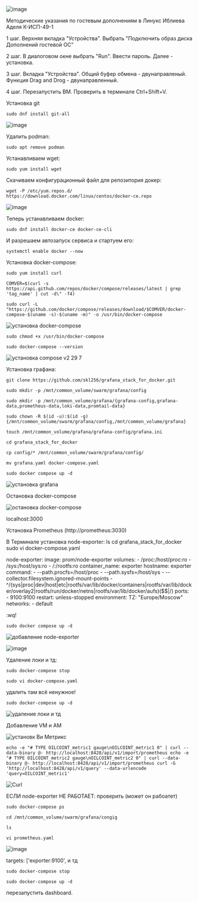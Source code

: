 ![image](https://github.com/user-attachments/assets/267323fd-013b-4b9f-ace1-b73fd6409840)

Методические указания по гостевым дополнениям в Линукс Иблиева Аделя К-ИСП-49-1

1 шаг. Верхняя вкладка "Устройства". Выбрать "Подключить образ диска Дополнений гостевой ОС"

2 шаг. В диалоговом окне выбрать "Run". Ввести пароль. Далее - установка.

3 шаг. Вкладка "Устройства". Общий буфер обмена - двунаправленый. Функция Drag and Drog - двунаправленный. 

4 шаг. Перезапустить ВМ. Проверить в терминале Ctrl+Shift+V.


Установка git

`sudo dnf install git-all`

![image](https://github.com/user-attachments/assets/5526f1ca-deb8-4fee-801a-b789a1fb4136)


Удалить podman:

`sudo apt remove podman`


Устанавливаем wget:

`sudo yum install wget`


Скачиваем конфигурационный файл для репозитория докер:

`wget -P /etc/yum.repos.d/ https://download.docker.com/linux/centos/docker-ce.repo`

![image](https://github.com/user-attachments/assets/97021146-71d2-4254-93d1-a10e8ed0a8b4)


Теперь устанавливаем docker:

`sudo dnf install docker-ce docker-ce-cli`


И разрешаем автозапуск сервиса и стартуем его:

`systemctl enable docker --now`


Установка docker-compose:

`sudo yum install curl`

`COMVER=$(curl -s https://api.github.com/repos/docker/compose/releases/latest | grep 'tag_name' | cut -d\" -f4)`

`sudo curl -L "https://github.com/docker/compose/releases/download/$COMVER/docker-compose-$(uname -s)-$(uname -m)" -o /usr/bin/docker-compose`

![установка docker-compose](https://github.com/user-attachments/assets/2497ce3a-8ac9-497d-b110-34c5b5d688bd)

`sudo chmod +x /usr/bin/docker-compose`

`sudo docker-compose --version`

![установка compose v2 29 7](https://github.com/user-attachments/assets/20a492d4-7380-42f0-b57d-629a639feb28)


Установка графана:

`git clone https://github.com/skl256/grafana_stack_for_docker.git`

`sudo mkdir -p /mnt/common_volume/swarm/grafana/config`

`sudo mkdir -p /mnt/common_volume/grafana/{grafana-config,grafana-data,prometheus-data,loki-data,promtail-data}`

`sudo chown -R $(id -u):$(id -g) {/mnt/common_volume/swarm/grafana/config,/mnt/common_volume/grafana}`

`touch /mnt/common_volume/grafana/grafana-config/grafana.ini`

`cd grafana_stack_for_docker`

`cp config/* /mnt/common_volume/swarm/grafana/config/`

`mv grafana.yaml docker-compose.yaml`

`sudo docker compose up -d`

![установка grafana](https://github.com/user-attachments/assets/a106fc25-6123-406e-bb83-0b3fe545076f)


Остановка docker-compose

![остановка docker-compose](https://github.com/user-attachments/assets/389f093b-18bd-41d9-925e-0ab9be7c34b2)


localhost:3000

Установка Prometheus (http://prometheus:3030)

В Терминале установка node-exporter:
ls
cd grafana_stack_for_docker
sudo vi docker-compose.yaml

node-exporter:
    image: prom/node-exporter
    volumes:
      - /proc:/host/proc:ro
      - /sys:/host/sys:ro
      - /:/rootfs:ro
    container_name: exporter
    hostname: exporter
    command:
      - --path.procfs=/host/proc
      - --path.sysfs=/host/sys
      - --collector.filesystem.ignored-mount-points
      - ^/(sys|proc|dev|host|etc|rootfs/var/lib/docker/containers|rootfs/var/lib/docker/overlay2|rootfs/run/docker/netns|rootfs/var/lib/docker/aufs)($$|/)
    ports:
      - 9100:9100
    restart: unless-stopped
    environment:
      TZ: "Europe/Moscow"
    networks:
      - default

:wq!

`sudo docker compose up -d`

![добавление node-exporter](https://github.com/user-attachments/assets/015d3026-4efe-4ca0-924c-81c2c4516321)


![image](https://github.com/user-attachments/assets/cd951a53-ebd0-452c-8476-0b7007043c88)


Удаление локи и тд:

`sudo docker-compose stop`

`sudo vi docker-compose.yaml`

удалить там всё ненужное!

`sudo docker-compose up -d`

![удаление локи и тд](https://github.com/user-attachments/assets/51724023-c80c-4493-8d10-d5b63f2abd6b)


Добавление VM и AM

![установк Ви Метрикс](https://github.com/user-attachments/assets/11494698-97b6-4e29-8b6d-84b9d93d22d6)




`echo -e "# TYPE OILCOINT_metric1 gauge\nOILCOINT_metric1 0" | curl --data-binary @- http://localhost:8428/api/v1/import/prometheus
echo -e "# TYPE OILCOINT_metric2 gauge\nOILCOINT_metric2 0" | curl --data-binary @- http://localhost:8428/api/v1/import/prometheus
curl -G 'http://localhost:8428/api/v1/query' --data-urlencode 'query=OILCOINT_metric1'`

![Curl](https://github.com/user-attachments/assets/e4233e5c-0eab-4080-a72f-48d2184b5eb2)



ЕСЛИ node-exporter НЕ РАБОТАЕТ:
проверить (может он рабоатет)

`sudo docker-compose ps`

`cd /mnt/common_volume/swarm/grafana/congig`

`ls`

`vi prometheus.yaml`

![image](https://github.com/user-attachments/assets/afc6f70e-fd32-483a-8c96-82fbe11d5bce)

targets: ['exporter:9100', и тд

`sudo docker-compose stop`

`sudo docker-compose up -d`

перезапустить dashboard.

